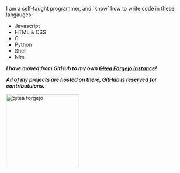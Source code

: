 I am a self-taught programmer, and \`know\` how to write code in these langauges:
- Javascript
- HTML & CSS
- C
- Python
- Shell
- Nim

***I have moved from GitHub to my own [~~Gitea~~ Forgejo instance](https://git.inamatrix.xyz)!***

***All of my projects are hosted on there, GitHub is reserved for contributuions.***

[<img src="https://github.com/array-in-a-matrix/array-in-a-matrix/assets/78233840/5e0e190b-f457-4106-878c-e8d7e8882b3d" alt="gitea forgejo" width="200"/>](https://git.inamatrix.xyz/array-in-a-matrix)
